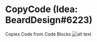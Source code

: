 # CopyCode (Idea: BeardDesign#6223)
Copies Code from Code Blocks
![alt text](http://treona.s-ul.eu/nWrcesY9 "Copy Code")
